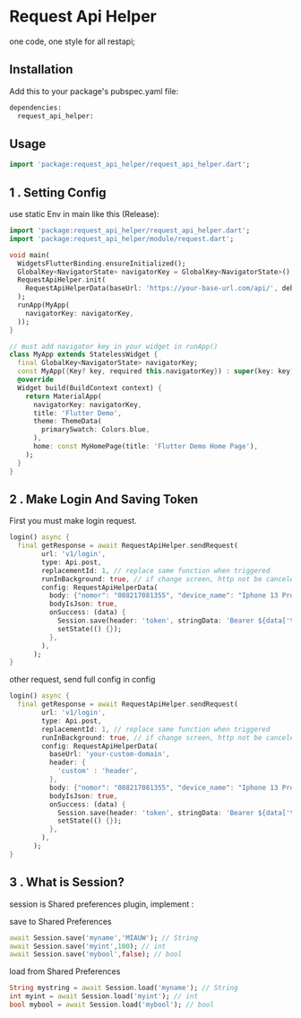 # Request Api Helper

one code, one style for all restapi;


## Installation

Add this to your package's pubspec.yaml file:

```bash
dependencies:
  request_api_helper:
```

## Usage

```dart
import 'package:request_api_helper/request_api_helper.dart';
```

## 1 . Setting Config
use static Env in main like this (Release):

```dart
import 'package:request_api_helper/request_api_helper.dart';
import 'package:request_api_helper/module/request.dart';

void main(
  WidgetsFlutterBinding.ensureInitialized();
  GlobalKey<NavigatorState> navigatorKey = GlobalKey<NavigatorState>();
  RequestApiHelper.init(
    RequestApiHelperData(baseUrl: 'https://your-base-url.com/api/', debug: true, navigatorKey: navigatorKey),
  );
  runApp(MyApp(
    navigatorKey: navigatorKey,
  ));
}

// must add navigator key in your widget in runApp()
class MyApp extends StatelessWidget {
  final GlobalKey<NavigatorState> navigatorKey;
  const MyApp({Key? key, required this.navigatorKey}) : super(key: key);
  @override
  Widget build(BuildContext context) {
    return MaterialApp(
      navigatorKey: navigatorKey,
      title: 'Flutter Demo',
      theme: ThemeData(
        primarySwatch: Colors.blue,
      ),
      home: const MyHomePage(title: 'Flutter Demo Home Page'),
    );
  }
}

```

## 2 . Make Login And Saving Token
First you must make login request.

```dart
login() async {
  final getResponse = await RequestApiHelper.sendRequest(
        url: 'v1/login',
        type: Api.post,
        replacementId: 1, // replace same function when triggered
        runInBackground: true, // if change screen, http not be canceled
        config: RequestApiHelperData(
          body: {"nomor": "088217081355", "device_name": "Iphone 13 Pro Max"},
          bodyIsJson: true,
          onSuccess: (data) {
            Session.save(header: 'token', stringData: 'Bearer ${data['token']}');
            setState(() {});
          },
        ),
      );
}
```

other request, send full config in config 
```dart
login() async {
  final getResponse = await RequestApiHelper.sendRequest(
        url: 'v1/login',
        type: Api.post,
        replacementId: 1, // replace same function when triggered
        runInBackground: true, // if change screen, http not be canceled
        config: RequestApiHelperData(
          baseUrl: 'your-custom-domain',
          header: {
            'custom' : 'header',
          },
          body: {"nomor": "088217081355", "device_name": "Iphone 13 Pro Max"},
          bodyIsJson: true,
          onSuccess: (data) {
            Session.save(header: 'token', stringData: 'Bearer ${data['token']}');
            setState(() {});
          },
        ),
      );
}
```

## 3 . What is Session?

session is Shared preferences plugin, implement :

save to Shared Preferences
```dart
await Session.save('myname','MIAUW'); // String
await Session.save('myint',100); // int
await Session.save('mybool',false); // bool

```

load from Shared Preferences
```dart
String mystring = await Session.load('myname'); // String
int myint = await Session.load('myint'); // int
bool mybool = await Session.load('mybool'); // bool

```